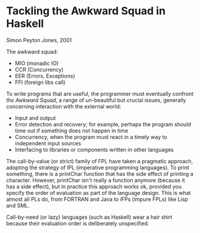 # Tackling the Awkward Squad in Haskell
Simon Peyton Jones, 2001

The awkward squad:
- MIO (monadic IO)
- CCR (Concurrency)
- EER (Errors, Exceptions)
- FFI (foreign libs call)

To write programs that are useful, the programmer must eventually confront *the Awkward Squad*, a range of un-beautiful but crucial issues, generally concerning interaction with the external world:
- Input and output
- Error detection and recovery; for example, perhaps the program should time out if something does not happen in time
- Concurrency, when the program must react in a timely way to independent input sources
- Interfacing to libraries or components written in other languages

The call-by-value (or strict) family of FPL have taken a pragmatic approach, adopting the strategy of IPL (imperative programming languages). To print something, there is a printChar function that has the side effect of printing a character. However, printChar isn't really a function anymore (because it has a side effect), but in practice this approach works ok, provided you specify the order of evaluation as part of the language design. This is what almost all PLs do, from FORTRAN and Java to iFPs (impure FPLs) like Lisp and SML.

Call-by-need (or lazy) languages (such as Haskell) wear a hair shirt because their evaluation order is deliberately unspecified.

